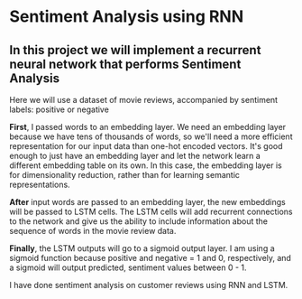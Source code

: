 # Sentiment Analysis using RNN

## In this project we will implement a recurrent neural network that performs Sentiment Analysis

Here we will use a dataset of movie reviews, accompanied by sentiment labels: positive or negative

**First**, I passed words to an embedding layer. We need an embedding layer because we have tens of thousands of words, so we'll need a more efficient representation for our input data than one-hot encoded vectors. It's good enough to just have an embedding layer and let the network learn a different embedding table on its own. In this case, the embedding layer is for dimensionality reduction, rather than for learning semantic representations.

**After** input words are passed to an embedding layer, the new embeddings will be passed to LSTM cells. The LSTM cells will add recurrent connections to the network and give us the ability to include information about the sequence of words in the movie review data.

**Finally**, the LSTM outputs will go to a sigmoid output layer. I am using a sigmoid function because positive and negative = 1 and 0, respectively, and a sigmoid will output predicted, sentiment values between 0 - 1.

I have done sentiment analysis on customer reviews using RNN and LSTM.
